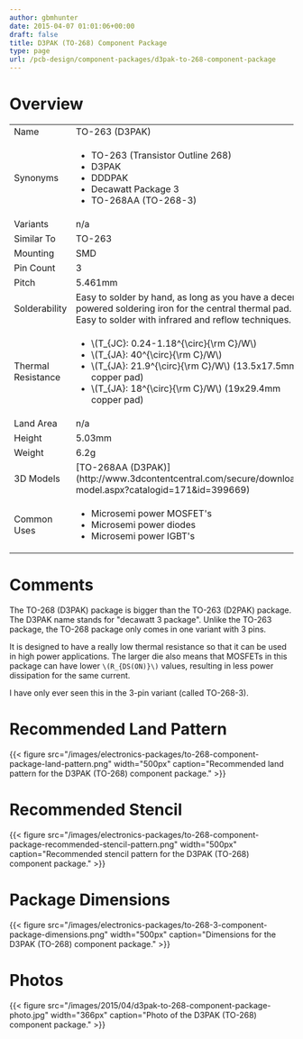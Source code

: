 ```yaml
---
author: gbmhunter
date: 2015-04-07 01:01:06+00:00
draft: false
title: D3PAK (TO-268) Component Package
type: page
url: /pcb-design/component-packages/d3pak-to-268-component-package
---
```


# Overview


<table>
<tbody>
<tr>
    <td>Name</td>
    <td>TO-263 (D3PAK)</td>
</tr>
<tr>
    <td>Synonyms</td>
    <td>
        <ul>
            <li>TO-263 (Transistor Outline 268)</li>
            <li>D3PAK</li>
            <li>DDDPAK</li>
            <li>Decawatt Package 3</li>
            <li>TO-268AA (TO-268-3)</li>
        </ul>
    </td>
</tr>
<tr>
    <td>Variants</td>
    <td>n/a</td>
</tr>
<tr>
    <td>Similar To</td>
    <td>TO-263</td>
</tr>
<tr>
    <td>Mounting</td>
    <td>SMD</td>
</tr>
<tr>
    <td>Pin Count</td>
    <td>3</td>
</tr>
<tr>
<td>Pitch
</td>

<td >5.461mm
</td>
</tr>
<tr >

<td >Solderability
</td>

<td >Easy to solder by hand, as long as you have a decent powered soldering iron for the central thermal pad. Easy to solder with infrared and reflow techniques.
</td>
</tr>
<tr>
    <td>Thermal Resistance</td>
    <td>
        <ul>
            <li>\(T_{JC}: 0.24-1.18^{\circ}{\rm C}/W\)</li>
            <li>\(T_{JA}: 40^{\circ}{\rm C}/W\)</li>
            <li>\(T_{JA}: 21.9^{\circ}{\rm C}/W\) (13.5x17.5mm copper pad)</li>
            <li>\(T_{JA}: 18^{\circ}{\rm C}/W\) (19x29.4mm copper pad)</li>
        </ul>
    </td>
</tr>
<tr >

<td >Land Area
</td>

<td >n/a
</td>
</tr>
<tr >

<td >Height
</td>

<td >5.03mm
</td>
</tr>
<tr >

<td >Weight
</td>

<td >6.2g
</td>
</tr>
<tr >

<td >3D Models
</td>

<td >[TO-268AA (D3PAK)](http://www.3dcontentcentral.com/secure/download-model.aspx?catalogid=171&id=399669)
</td>
</tr>
<tr>
<td>Common Uses</td>
<td>
    <ul>
        <li>Microsemi power MOSFET's</li>
        <li>Microsemi power diodes</li>
        <li>Microsemi power IGBT's</li>
    </ul>
</td>
</tr>
</tbody>
</table>

# Comments

The TO-268 (D3PAK) package is bigger than the TO-263 (D2PAK) package. The D3PAK name stands for "decawatt 3 package". Unlike the TO-263 package, the TO-268 package only comes in one variant with 3 pins.

It is designed to have a really low thermal resistance so that it can be used in high power applications. The larger die also means that MOSFETs in this package can have lower `\(R_{DS(ON)}\)` values, resulting in less power dissipation for the same current.

I have only ever seen this in the 3-pin variant (called TO-268-3).

# Recommended Land Pattern

{{< figure src="/images/electronics-packages/to-268-component-package-land-pattern.png" width="500px" caption="Recommended land pattern for the D3PAK (TO-268) component package." >}}

# Recommended Stencil

{{< figure src="/images/electronics-packages/to-268-component-package-recommended-stencil-pattern.png" width="500px" caption="Recommended stencil pattern for the D3PAK (TO-268) component package." >}}


# Package Dimensions

{{< figure src="/images/electronics-packages/to-268-3-component-package-dimensions.png" width="500px" caption="Dimensions for the D3PAK (TO-268) component package." >}}

# Photos

{{< figure src="/images/2015/04/d3pak-to-268-component-package-photo.jpg" width="366px" caption="Photo of the D3PAK (TO-268) component package."  >}}